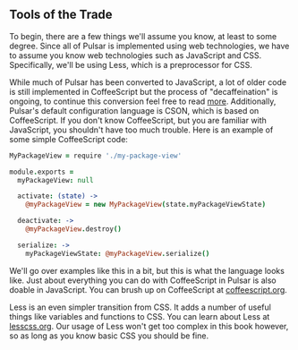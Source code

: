 ## Tools of the Trade

To begin, there are a few things we'll assume you know, at least to some degree.
Since all of Pulsar is implemented using web technologies, we have to assume you
know web technologies such as JavaScript and CSS. Specifically, we'll be using
Less, which is a preprocessor for CSS.

<!--This whole section needs to be reworked once decaff properly starts on the core-->

While much of Pulsar has been converted to JavaScript, a lot of older code is
still implemented in CoffeeScript but the process of "decaffeination" is
ongoing, to continue this conversion feel free to read [more](https://github.com/pulsar-edit/.github/blob/main/project-birth/CONTRIBUTING-DURING-START.md#decaffeination).
Additionally, Pulsar's default configuration language is CSON, which is based on
CoffeeScript. If you don't know CoffeeScript, but you are familiar with
JavaScript, you shouldn't have too much trouble. Here is an example of some
simple CoffeeScript code:

```coffee
MyPackageView = require './my-package-view'

module.exports =
  myPackageView: null

  activate: (state) ->
    @myPackageView = new MyPackageView(state.myPackageViewState)

  deactivate: ->
    @myPackageView.destroy()

  serialize: ->
    myPackageViewState: @myPackageView.serialize()
```

We'll go over examples like this in a bit, but this is what the language looks
like. Just about everything you can do with CoffeeScript in Pulsar is also
doable in JavaScript. You can brush up on CoffeeScript at [coffeescript.org](http://coffeescript.org).

Less is an even simpler transition from CSS. It adds a number of useful things
like variables and functions to CSS. You can learn about Less at [lesscss.org](http://lesscss.org/).
Our usage of Less won't get too complex in this book however, so as long as you
know basic CSS you should be fine.
